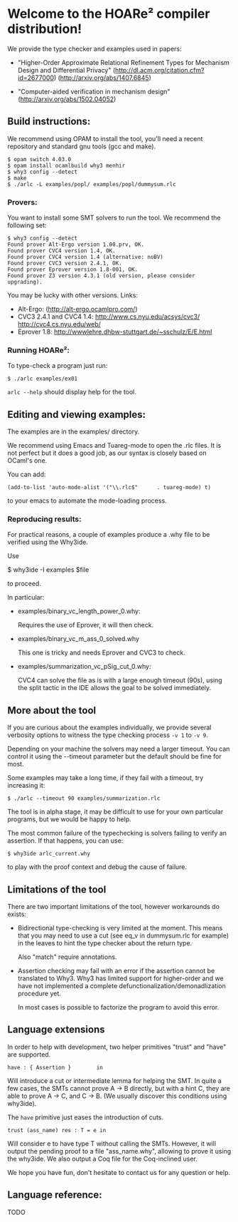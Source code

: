 # Welcome to the HOARe² compiler distribution!

We provide the type checker and examples used in papers:

* "Higher-Order Approximate Relational Refinement Types for Mechanism
   Design and Differential Privacy"
   (http://dl.acm.org/citation.cfm?id=2677000)
   (http://arxiv.org/abs/1407.6845)

* "Computer-aided verification in mechanism design"
   (http://arxiv.org/abs/1502.04052)

## Build instructions:

We recommend using OPAM to install the tool, you'll need a recent
repository and standard gnu tools (gcc and make).

```
$ opam switch 4.03.0
$ opam install ocamlbuild why3 menhir
$ why3 config --detect
$ make
$ ./arlc -L examples/popl/ examples/popl/dummysum.rlc
```

### Provers:

You want to install some SMT solvers to run the tool.
We recommend the following set:

```
$ why3 config --detect
Found prover Alt-Ergo version 1.00.prv, OK.
Found prover CVC4 version 1.4, OK.
Found prover CVC4 version 1.4 (alternative: noBV)
Found prover CVC3 version 2.4.1, OK.
Found prover Eprover version 1.8-001, OK.
Found prover Z3 version 4.3.1 (old version, please consider upgrading).
```

You may be lucky with other versions. Links:

- Alt-Ergo: (http://alt-ergo.ocamlpro.com/)
- CVC3 2.4.1 and CVC4 1.4:
  http://www.cs.nyu.edu/acsys/cvc3/
  http://cvc4.cs.nyu.edu/web/
- Eprover 1.8:
  http://wwwlehre.dhbw-stuttgart.de/~sschulz/E/E.html

### Running HOARe²:

To type-check a program just run:

```
$ ./arlc examples/ex01
```

`arlc --help` should display help for the tool.

## Editing and viewing examples:

The examples are in the examples/ directory.

We recommend using Emacs and Tuareg-mode to open the .rlc files. It is
not perfect but it does a good job, as our syntax is closely based on
OCaml's one.

You can add:

```
(add-to-list 'auto-mode-alist '("\\.rlc$"      . tuareg-mode) t)
```

to your emacs to automate the mode-loading process.

### Reproducing results:

For practical reasons, a couple of examples produce a .why file to be
verified using the Why3ide.

Use

$ why3ide -I examples $file

to proceed.

In particular:

- examples/binary_vc_length_power_0.why:

  Requires the use of Eprover, it will then check.

- examples/binary_vc_m_ass_0_solved.why

  This one is tricky and needs Eprover and CVC3 to check.

- examples/summarization_vc_pSig_cut_0.why:

  CVC4 can solve the file as is with a large enough timeout (90s),
  using the split tactic in the IDE allows the goal to be solved
  immediately.

## More about the tool

If you are curious about the examples individually, we provide several
verbosity options to witness the type checking process `-v 1` to `-v 9`.

Depending on your machine the solvers may need a larger timeout. You
can control it using the --timeout parameter but the default should be
fine for most.

Some examples may take a long time, if they fail with a timeout,
try increasing it:

```
$ ./arlc --timeout 90 examples/summarization.rlc
```

The tool is in alpha stage, it may be difficult to use for your own
particular programs, but we would be happy to help.

The most common failure of the typechecking is solvers failing to
verify an assertion. If that happens, you can use:

```
$ why3ide arlc_current.why
```

to play with the proof context and debug the cause of failure.

## Limitations of the tool

There are two important limitations of the tool, however  workarounds do exists:

- Bidirectional type-checking is very limited at the moment. This
  means that you may need to use a cut (see eq_v in dummysum.rlc for
  example) in the leaves to hint the type checker about the return
  type.

  Also "match" require annotations.

- Assertion checking may fail with an error if the assertion cannot be
  translated to Why3. Why3 has limited support for higher-order and we
  have not implemented a complete defunctionalization/demonadlization
  procedure yet.

  In most cases is possible to factorize the program to avoid
  this error.

## Language extensions

In order to help with development, two helper primitives "trust" and
"have" are supported.

```
have : { Assertion }        in
```

Will introduce a cut or intermediate lemma for helping the SMT. In
quite a few cases, the SMTs cannot prove A -> B directly, but with a
hint C, they are able to prove A -> C, and C -> B. (We usually
discover this conditions using why3ide).

The `have` primitive just eases the introduction of cuts.

```
trust (ass_name) res : T = e in
```

Will consider e to have type T without calling the SMTs. However, it
will output the pending proof to a file "ass_name.why", allowing to
prove it using the why3ide. We also output a Coq file for the
Coq-inclined user.

We hope you have fun, don't hesitate to contact us for any question or
help.

## Language reference:

TODO

